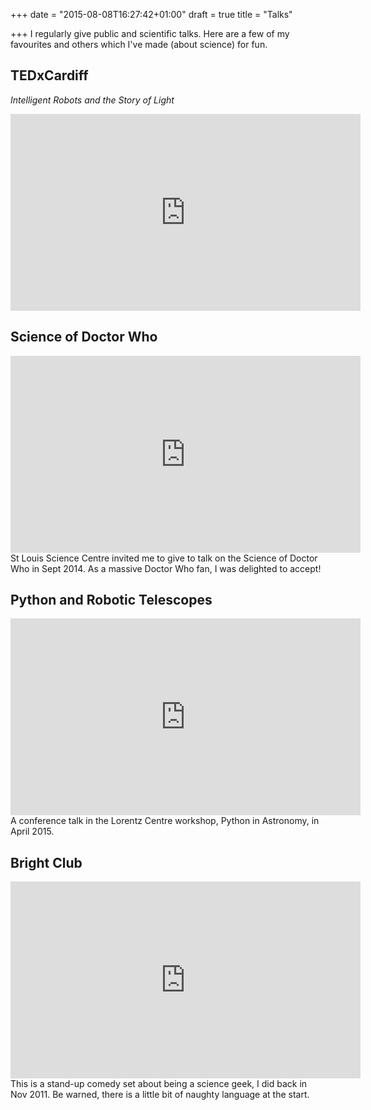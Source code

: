 +++
date = "2015-08-08T16:27:42+01:00"
draft = true
title = "Talks"

+++
I regularly give public and scientific talks. Here are a few of my favourites and others which I've made (about science) for fun.

## TEDxCardiff 
*Intelligent Robots and the Story of Light*  
<iframe width="560" height="315" src="https://www.youtube.com/embed/sXYzQ2aLesE" frameborder="0" allowfullscreen></iframe>

## Science of Doctor Who
<iframe width="560" height="315" src="https://www.youtube.com/embed/1FrLoJwWBtE" frameborder="0" allowfullscreen></iframe>  
St Louis Science Centre invited me to give to talk on the Science of Doctor Who in Sept 2014. As a massive Doctor Who fan, I was delighted to accept!

## Python and Robotic Telescopes
<iframe width="560" height="315" src="https://www.youtube.com/embed/XT2t8diakPo" frameborder="0" allowfullscreen></iframe>  
A conference talk in the Lorentz Centre workshop, Python in Astronomy, in April 2015.

## Bright Club
<iframe width="560" height="315" src="https://www.youtube.com/embed/EKFubHZu7v4" frameborder="0" allowfullscreen></iframe>  
This is a stand-up comedy set about being a science geek, I did back in Nov 2011. Be warned, there is a little bit of naughty language at the start. 
